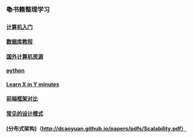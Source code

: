 ### 📚书籍整理学习

#### [计算机入门](https://github.com/SensitiveMix/elearning-book/blob/master/book.md)
#### [数据库教程](https://github.com/SensitiveMix/elearning-book/blob/master/sql.md)
#### [国外计算机资源](https://github.com/SensitiveMix/elearning-book/blob/master/george.md)
#### [python](https://learnxinyminutes.com/docs/python3/)
#### [Learn X in Y minutes](https://learnxinyminutes.com/)
#### [前端框架对比](http://jeffcarp.github.io/frontend-hyperpolyglot/)
#### [常见的设计模式](常用的Javascript设计模式)
#### [分布式架构]（http://dcaoyuan.github.io/papers/pdfs/Scalability.pdf）
